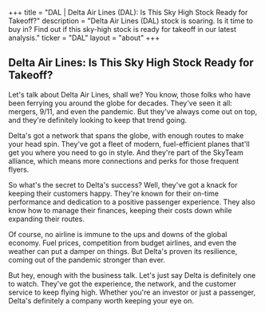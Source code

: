 +++
title = "DAL |  Delta Air Lines (DAL): Is This Sky High Stock Ready for Takeoff?"
description = "Delta Air Lines (DAL) stock is soaring. Is it time to buy in? Find out if this sky-high stock is ready for takeoff in our latest analysis."
ticker = "DAL"
layout = "about"
+++

        


## Delta Air Lines: Is This Sky High Stock Ready for Takeoff? 

Let's talk about Delta Air Lines, shall we? You know, those folks who have been ferrying you around the globe for decades. They've seen it all: mergers, 9/11, and even the pandemic.  But they've always come out on top, and they're definitely looking to keep that trend going.

Delta's got a network that spans the globe, with enough routes to make your head spin. They've got a fleet of modern, fuel-efficient planes that'll get you where you need to go in style. And they're part of the SkyTeam alliance, which means more connections and perks for those frequent flyers.

So what's the secret to Delta's success?  Well, they've got a knack for keeping their customers happy. They're known for their on-time performance and dedication to a positive passenger experience.  They also know how to manage their finances, keeping their costs down while expanding their routes.

Of course, no airline is immune to the ups and downs of the global economy.  Fuel prices, competition from budget airlines, and even the weather can put a damper on things. But Delta's proven its resilience, coming out of the pandemic stronger than ever. 

But hey, enough with the business talk. Let's just say Delta is definitely one to watch.  They've got the experience, the network, and the customer service to keep flying high.  Whether you're an investor or just a passenger, Delta's definitely a company worth keeping your eye on. 

        